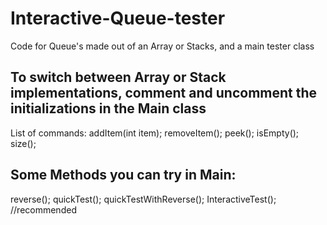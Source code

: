 # Interactive-Queue-tester
Code for Queue's made out of an Array or Stacks, and a main tester class

## To switch between Array or Stack implementations, comment and uncomment the initializations in the Main class

List of commands:
addItem(int item);
removeItem();
peek();
isEmpty();
size();
    
## Some Methods you can try in Main:
reverse(); 
quickTest();
quickTestWithReverse();
InteractiveTest(); //recommended 
